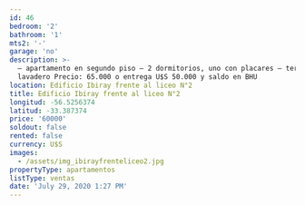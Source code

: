 ```yaml
---
id: 46
bedroom: '2'
bathroom: '1'
mts2: '-'
garage: 'no'
description: >-
  – apartamento en segundo piso – 2 dormitorios, uno con placares – terraza –
  lavadero Precio: 65.000 o entrega U$S 50.000 y saldo en BHU
location: Edificio Ibiray frente al liceo N°2
title: Edificio Ibiray frente al liceo N°2
longitud: -56.5256374
latitud: -33.387374
price: '60000'
soldout: false
rented: false
currency: U$S
images:
  - /assets/img_ibirayfrenteliceo2.jpg
propertyType: apartamentos
listType: ventas
date: 'July 29, 2020 1:27 PM'
---
```


